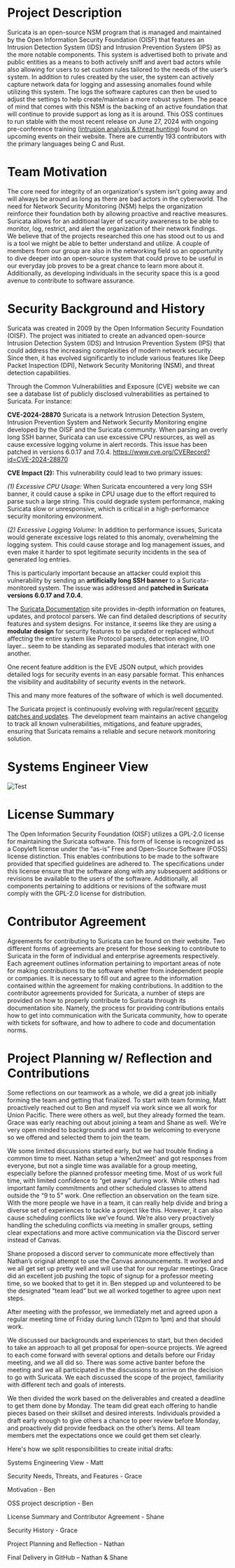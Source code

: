 
# Project Description
Suricata is an open-source NSM program that is managed and maintained by the Open Information Security Foundation (OISF) that features an Intrusion Detection System (IDS) and Intrusion Prevention System (IPS) as the more notable components. This system is advertised both to private and public entities as a means to both actively sniff and avert bad actors while also allowing for users to set custom rules tailored to the needs of the user’s system. In addition to rules created by the user, the system can actively capture network data for logging and assessing anomalies found while utilizing this system. The logs the software captures can then be used to adjust the settings to help create/maintain a more robust system. The peace of mind that comes with this NSM is the backing of an active foundation that will continue to provide support as long as it is around. This OSS continues to run stable with the most recent release on June 27, 2024 with ongoing pre-conference training ([intrusion analysis & threat hunting](https://suricata.io/event/intrusion-analysis-threat-hunting-suricon2024-pre-conference-training/)) found on upcoming events on their website. There are currently 193 contributors with the primary languages being C and Rust. 

# Team Motivation
The core need for integrity of an organization's system isn’t going away and will always be around as long as there are bad actors in the cyberworld. The need for Network Security Monitoring (NSM) helps the organization reinforce their foundation both by allowing proactive and reactive measures. Suricata allows for an additional layer of security awareness to be able to monitor, log, restrict, and alert the organization of their network findings. We believe that of the projects researched this one has stood out to us and is a tool we might be able to better understand and utilize. A couple of members from our group are also in the networking field so an opportunity to dive deeper into an open-source system that could prove to be useful in our everyday job proves to be a great chance to learn more about it. Additionally, as developing individuals in the security space this is a good avenue to contribute to software assurance. 

# Security Background and History

Suricata was created in 2009 by the Open Information Security Foundation (OISF). The project was initiated to create an advanced open-source Intrusion Detection System (IDS) and Intrusion Prevention System (IPS) that could address the increasing complexities of modern network security. Since then, it has evolved significantly to include various features like Deep Packet Inspection (DPI), Network Security Monitoring (NSM), and threat detection capabilities. 

Through the Common Vulnerabilities and Exposure (CVE) website we can see a database list of publicly disclosed vulnerabilities as pertained to Suricata. For instance:  

**CVE-2024-28870** Suricata is a network Intrusion Detection System, Intrusion Prevention System and Network Security Monitoring engine developed by the OISF and the Suricata community. When parsing an overly long SSH banner, Suricata can use excessive CPU resources, as well as cause excessive logging volume in alert records. This issue has been patched in versions 6.0.17 and 7.0.4. https://www.cve.org/CVERecord?id=CVE-2024-28870 

**CVE Impact (2):** This vulnerability could lead to two primary issues: 

*(1) Excessive CPU Usage:* When Suricata encountered a very long SSH banner, it could cause a spike in CPU usage due to the effort required to parse such a large string. This could degrade system performance, making Suricata slow or unresponsive, which is critical in a high-performance security monitoring environment. 

*(2) Excessive Logging Volume:* In addition to performance issues, Suricata would generate excessive logs related to this anomaly, overwhelming the logging system. This could cause storage and log management issues, and even make it harder to spot legitimate security incidents in the sea of generated log entries. 

This is particularly important because an attacker could exploit this vulnerability by sending an **artificially long SSH banner** to a Suricata-monitored system. The issue was addressed and **patched in Suricata versions 6.0.17 and 7.0.4**. 



The [Suricata Documentation](https://docs.suricata.io/en/latest/) site provides in-depth information on features, updates, and protocol parsers. We can find detailed descriptions of security features and system designs. For instance, it seems like they are using a **modular design** for security features to be updated or replaced without affecting the entire system like Protocol parsers, detection engine, I/O layer... seem to be standing as separated modules that interact with one another. 

One recent feature addition is the EVE JSON output, which provides detailed logs for security events in an easy parsable format. This enhances the visibility and auditability of security events in the network.  

This and many more features of the software of which is well documented. 

The Suricata project is continuously evolving with regular/recent [security patches and updates](https://suricata.io/category/release/). The development team maintains an active changelog to track all known vulnerabilities, mitigations, and feature upgrades, ensuring that Suricata remains a reliable and secure network monitoring solution. 

# Systems Engineer View
![Test](https://github.com/UNO-CYBR-8420-Team1/CYBR8420-Suricata/blob/main/SystemsEngineeringView_Suricata.png) 


# License Summary
The Open Information Security Foundation (OISF) utilizes a GPL-2.0 license for maintaining the Suricata software. This form of license is recognized as a Copyleft license under the “as-is” Free and Open-Source Software (FOSS) license distinction. This enables contributions to be made to the software provided that specified guidelines are adhered to. The specifications under this license ensure that the software along with any subsequent additions or revisions be available to the users of the software. Additionally, all components pertaining to additions or revisions of the software must comply with the GPL-2.0 license for distribution. 

# Contributor Agreement 
Agreements for contributing to Suricata can be found on their website. Two different forms of agreements are present for those seeking to contribute to Suricata in the form of individual and enterprise agreements respectively. Each agreement outlines information pertaining to important areas of note for making contributions to the software whether from independent people or companies. It is necessary to fill out and agree to the information contained within the agreement for making contributions. In addition to the contributor agreements provided for Suricata, a number of steps are provided on how to properly contribute to Suricata through its documentation site. Namely, the process for providing contributions entails how to get into communication with the Suricata community, how to operate with tickets for software, and how to adhere to code and documentation norms. 

# Project Planning w/ Reflection and Contributions 
Some reflections on our teamwork as a whole, we did a great job initially forming the team and getting that finalized. To start with team forming, Matt proactively reached out to Ben and myself via work since we all work for Union Pacific. There were others as well, but they already formed the team. Grace was early reaching out about joining a team and Shane as well. We’re very open minded to backgrounds and want to be welcoming to everyone so we offered and selected them to join the team.  

We some limited discussions started early, but we had trouble finding a common time to meet. Nathan setup a ‘when2meet’ and got responses from everyone, but not a single time was available for a group meeting, especially before the planned professor meeting time. Most of us work full time, with limited confidence to “get away” during work. While others had important family commitments and other scheduled classes to attend outside the “9 to 5” work. One reflection an observation on the team size. With the more people we have in a team, it can really help divide and bring a diverse set of experiences to tackle a project like this. However, it can also cause scheduling conflicts like we’ve found. We’re also very proactively handling the scheduling conflicts via meeting in smaller groups, setting clear expectations and more active communication via the Discord server instead of Canvas.  

Shane proposed a discord server to communicate more effectively than Nathan’s original attempt to use the Canvas announcements. It worked and we all get set up pretty well and will use that for our regular meetings. Grace did an excellent job pushing the topic of signup for a professor meeting time, so we booked that to get it in. Ben stepped up and volunteered to be the designated “team lead” but we all worked together to agree upon next steps. 

After meeting with the professor, we immediately met and agreed upon a regular meeting time of Friday during lunch (12pm to 1pm) and that should work.  

We discussed our backgrounds and experiences to start, but then decided to take an approach to all get proposal for open-source projects. We agreed to each come forward with several options and details before our Friday meeting, and we all did so. There was some active banter before the meeting and we all participated in the discussions to arrive on the decision to go with Suricata. We each discussed the scope of the project, familiarity with different tech and goals of interests.  

We then divided the work based on the deliverables and created a deadline to get them done by Monday. The team did great each offering to handle pieces based on their skillset and desired interests. Individuals provided a draft early enough to give others a chance to peer review before Monday, and proactively did provide feedback on the other’s items. All team members met the expectations once we could get them set clearly.  

Here's how we split responsibilities to create initial drafts: 

Systems Engineering View - Matt 

Security Needs, Threats, and Features - Grace 

Motivation - Ben 

OSS project description - Ben 

License Summary and Contributor Agreement - Shane 

Security History - Grace 

Project Planning and Reflection - Nathan 

Final Delivery in GitHub – Nathan & Shane 

   

 
